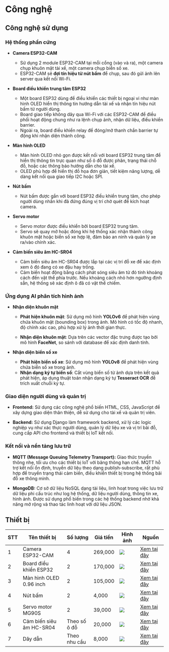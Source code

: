 # Công nghệ

## Công nghệ sử dụng

### Hệ thống phần cứng

- **Camera ESP32-CAM**

  - Sử dụng 2 module ESP32-CAM tại mỗi cổng (vào và ra), một camera chụp khuôn mặt tài xế, một camera chụp biển số xe.
  - ESP32-CAM sẽ **đợi tín hiệu từ nút bấm** để chụp, sau đó gửi ảnh lên server qua kết nối Wi-Fi.

- **Board điều khiển trung tâm ESP32**

  - Một board ESP32 dùng để điều khiển các thiết bị ngoại vi như màn hình OLED hiển thị thông tin hướng dẫn tài xế và nhận tín hiệu nút bấm từ người dùng.
  - Board giao tiếp không dây qua Wi-Fi với các ESP32-CAM để điều phối hoạt động chung như ra lệnh chụp ảnh, nhận dữ liệu, điều khiển barrier.
  - Ngoài ra, board điều khiển relay để đóng/mở thanh chắn barrier tự động khi nhận diện thành công.

- **Màn hình OLED**

  - Màn hình OLED nhỏ gọn được kết nối với board ESP32 trung tâm để hiển thị thông tin trực quan như số ô đỗ được phân, trạng thái chỗ đỗ, hoặc các thông báo hướng dẫn cho tài xế.
  - OLED phù hợp để hiển thị đồ họa đơn giản, tiết kiệm năng lượng, dễ dàng kết nối qua giao tiếp I2C hoặc SPI.

- **Nút bấm**

  - Nút bấm được gắn với board ESP32 điều khiển trung tâm, cho phép người dùng nhấn khi đã đứng đúng vị trí chờ quét để kích hoạt camera.

- **Servo motor**

  - Servo motor được điều khiển bởi board ESP32 trung tâm.
  - Servo sẽ quay mở hoặc đóng khi hệ thống xác nhận thành công khuôn mặt hoặc biển số xe hợp lệ, đảm bảo an ninh và quản lý xe ra/vào chính xác.

- **Cảm biến siêu âm HC-SR04**

  - Cảm biến siêu âm HC-SR04 được lắp tại các vị trí đỗ xe để xác định xem ô đó đang có xe đậu hay trống. 
  - Cảm biến hoạt động bằng cách phát sóng siêu âm từ đó tính khoảng cách đến vật thể phía trước. Nếu khoảng cách nhỏ hơn ngưỡng định sẵn, hệ thống sẽ xác định ô đã có vật thể chiếm.

### Ứng dụng AI phân tích hình ảnh

- **Nhận diện khuôn mặt**
    - **Phát hiện khuôn mặt**: Sử dụng mô hình **YOLOv6** để phát hiện vùng chứa khuôn mặt (bounding box) trong ảnh. Mô hình có tốc độ nhanh, độ chính xác cao, phù hợp xử lý ảnh thời gian thực.

    - **Nhận diện khuôn mặt**: Dựa trên các vector đặc trưng được tạo bởi mô hình **FaceNet**, so sánh với database để xác định danh tính.


- **Nhận diện biển số xe**
    - **Phát hiện biển số xe**: Sử dụng mô hình **YOLOv8** để phát hiện vùng chứa biển số xe trong ảnh.
    - **Nhận dạng ký tự biển số**: Cắt vùng biển số từ ảnh dựa trên kết quả phát hiện, áp dụng thuật toán nhận dạng ký tự **Tesseract OCR** để trích xuất chuỗi ký tự.

### Giao diện người dùng và quản trị

- **Frontend:**
Sử dụng các công nghệ phổ biến HTML, CSS, JavaScript để xây dựng giao diện thân thiện, dễ sử dụng cho tài xế và quản trị viên.

- **Backend:**
Sử dụng Django làm framework backend, xử lý các logic nghiệp vụ như xác thực người dùng, quản lý dữ liệu xe và vị trí bãi đỗ, cung cấp API cho frontend và thiết bị IoT kết nối.

### Kết nối và nền tảng lưu trữ

- **MQTT (Message Queuing Telemetry Transport):**
Giao thức truyền thông nhẹ, tối ưu cho các thiết bị IoT với băng thông hạn chế. MQTT hỗ trợ kết nối ổn định, truyền dữ liệu theo dạng publish-subscribe, rất phù hợp để truyền trạng thái cảm biến, điều khiển thiết bị trong hệ thống bãi đỗ xe thông minh.

- **MongoDB:**
Cơ sở dữ liệu NoSQL dạng tài liệu, linh hoạt trong việc lưu trữ dữ liệu phi cấu trúc như log hệ thống, dữ liệu người dùng, thông tin xe, hình ảnh. Được sử dụng phổ biến trong các hệ thống backend nhờ khả năng mở rộng và thao tác linh hoạt với dữ liệu JSON.

## Thiết bị

| STT | Tên thiết bị              | Số lượng | Giá tiền | Hình ảnh                                  | Nguồn                                                                 |
|-------|--------------------------------------|-------------------|-----------------------|----------------------------------------|-------------------------------------------|
| 1   | Camera ESP32-CAM          | 4        | 269,000        | ![](images/ESP32-CAM.jpg)                 | [Xem tại đây](https://chotroihn.vn/module-wifi-esp32-cam-ov2640-bluetooth) |
| 2   | Board điều khiển ESP32    | 2        | 170,000        | ![](images/ESP32.jpg)                      | [Xem tại đây](https://hshop.vn/mach-mtiny-esp32-wrover-ie-arduino-compatible) |
| 3   | Màn hình OLED 0.96 inch    | 2        | 105,000        | ![](images/OLED.jpg)                       | [Xem tại đây](https://chotroihn.vn/man-hinh-oled-v2-0-96-inch-stm32)  |
| 4   | Nút bấm                   | 2        | 4,000          | ![](images/BUTTON.jpg)                     | [Xem tại đây](https://hshop.vn/mach-1-nut-nhan-tact-switch-6x6mm)    |
| 5   | Servo motor MG90S          | 2        | 39,000         | ![](images/SERVO.jpg)                      | [Xem tại đây](https://chotroihn.vn/dong-co-servo-mg90s)              |
| 6   | Cảm biến siêu âm HC-SR04  | Theo số ô đỗ | 20,000        | ![](images/HCSR04.jpg)                     | [Xem tại đây](https://hshop.vn/cam-bien-sieu-am-srf04)               |
| 7   | Dây dẫn                   | Theo nhu cầu | 8,000          | ![](images/WIRE.jpg)                       | [Xem tại đây](https://chotroihn.vn/day-noi-7-mau-30cm-day-cam-testboard) |
